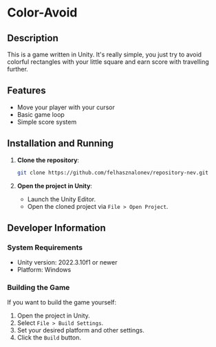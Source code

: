# Color-Avoid

## Description
This is a game written in Unity. It's really simple, you just try to avoid colorful rectangles with your little square and earn score with travelling further.

## Features
- Move your player with your cursor
- Basic game loop
- Simple score system

## Installation and Running
1. **Clone the repository**:
    ```bash
    git clone https://github.com/felhasznalonev/repository-nev.git
    ```

2. **Open the project in Unity**:
   - Launch the Unity Editor.
   - Open the cloned project via `File > Open Project`.

## Developer Information
### System Requirements
- Unity version: 2022.3.10f1 or newer
- Platform: Windows

### Building the Game
If you want to build the game yourself:
1. Open the project in Unity.
2. Select `File > Build Settings`.
3. Set your desired platform and other settings.
4. Click the `Build` button.
